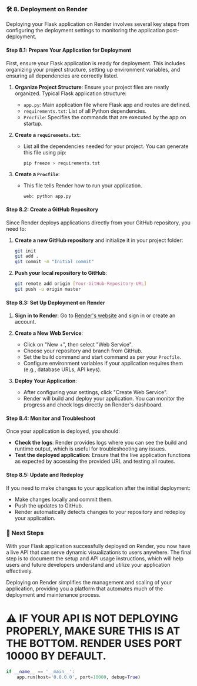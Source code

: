 ### 🛠️ 8. Deployment on Render

Deploying your Flask application on Render involves several key steps from configuring the deployment settings to monitoring the application post-deployment.

#### Step 8.1: Prepare Your Application for Deployment

First, ensure your Flask application is ready for deployment. This includes organizing your project structure, setting up environment variables, and ensuring all dependencies are correctly listed.

1. **Organize Project Structure**: Ensure your project files are neatly organized. Typical Flask application structure:

   - `app.py`: Main application file where Flask app and routes are defined.
   - `requirements.txt`: List of all Python dependencies.
   - `Procfile`: Specifies the commands that are executed by the app on startup.

2. **Create a `requirements.txt`**:

   - List all the dependencies needed for your project. You can generate this file using pip:
     ```bash
     pip freeze > requirements.txt
     ```

3. **Create a `Procfile`**:
   - This file tells Render how to run your application.
     ```
     web: python app.py
     ```

#### Step 8.2: Create a GitHub Repository

Since Render deploys applications directly from your GitHub repository, you need to:

1. **Create a new GitHub repository** and initialize it in your project folder:
   ```bash
   git init
   git add .
   git commit -m "Initial commit"
   ```
2. **Push your local repository to GitHub**:
   ```bash
   git remote add origin [Your-GitHub-Repository-URL]
   git push -u origin master
   ```

#### Step 8.3: Set Up Deployment on Render

1. **Sign in to Render**: Go to [Render's website](https://render.com) and sign in or create an account.
2. **Create a New Web Service**:

   - Click on "New +", then select "Web Service".
   - Choose your repository and branch from GitHub.
   - Set the build command and start command as per your `Procfile`.
   - Configure environment variables if your application requires them (e.g., database URLs, API keys).

3. **Deploy Your Application**:
   - After configuring your settings, click "Create Web Service".
   - Render will build and deploy your application. You can monitor the progress and check logs directly on Render's dashboard.

#### Step 8.4: Monitor and Troubleshoot

Once your application is deployed, you should:

- **Check the logs**: Render provides logs where you can see the build and runtime output, which is useful for troubleshooting any issues.
- **Test the deployed application**: Ensure that the live application functions as expected by accessing the provided URL and testing all routes.

#### Step 8.5: Update and Redeploy

If you need to make changes to your application after the initial deployment:

- Make changes locally and commit them.
- Push the updates to GitHub.
- Render automatically detects changes to your repository and redeploy your application.

### 🚀 Next Steps

With your Flask application successfully deployed on Render, you now have a live API that can serve dynamic visualizations to users anywhere. The final step is to document the setup and API usage instructions, which will help users and future developers understand and utilize your application effectively.

Deploying on Render simplifies the management and scaling of your application, providing you a platform that automates much of the deployment and maintenance process.

# ⚠️ IF YOUR API IS NOT DEPLOYING PROPERLY, MAKE SURE THIS IS AT THE BOTTOM. RENDER USES PORT 10000 BY DEFAULT.

```python
if __name__ == '__main__':
    app.run(host='0.0.0.0', port=10000, debug=True)
```
